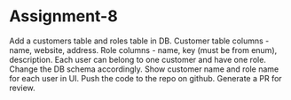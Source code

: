 # Assignment-8
Add a customers table and roles table in DB. Customer table columns - name, website, address. Role columns - name, key (must be from enum), description. Each user can belong to one customer and have one role. Change the DB schema accordingly. Show customer name and role name for each user in UI. Push the code to the repo on github. Generate a PR for review.
